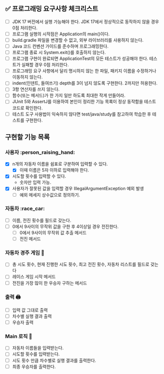 ## :white_check_mark: 프로그래밍 요구사항 체크리스트
- [ ] JDK 17 버전에서 실행 가능해야 한다. JDK 17에서 정상적으로 동작하지 않을 경우 0점 처리한다.
- [ ] 프로그램 실행의 시작점은 Application의 main()이다.
- [ ] build.gradle 파일을 변경할 수 없고, 외부 라이브러리를 사용하지 않는다.
- [ ] Java 코드 컨벤션 가이드를 준수하며 프로그래밍한다.
- [ ] 프로그램 종료 시 System.exit()를 호출하지 않는다.
- [ ] 프로그램 구현이 완료되면 ApplicationTest의 모든 테스트가 성공해야 한다. 테스트가 실패할 경우 0점 처리한다.
- [ ] 프로그래밍 요구 사항에서 달리 명시하지 않는 한 파일, 패키지 이름을 수정하거나 이동하지 않는다.
- [ ] indent(인덴트, 들여쓰기) depth를 3이 넘지 않도록 구현한다. 2까지만 허용한다.
- [ ] 3항 연산자를 쓰지 않는다.
- [ ] 함수(또는 메서드)가 한 가지 일만 하도록 최대한 작게 만들어라.
- [ ] JUnit 5와 AssertJ를 이용하여 본인이 정리한 기능 목록이 정상 동작함을 테스트 코드로 확인한다.
- [ ] 테스트 도구 사용법이 익숙하지 않다면 test/java/study를 참고하여 학습한 후 테스트를 구현한다.

## 구현할 기능 목록

### 사용자 :person_raising_hand:
- [x] n개의 자동차 이름을 쉼표로 구분하여 입력할 수 있다.
  - [x] 이때 이름은 5자 이하로 입력해야 한다.
- [x] 시도할 횟수를 입력할 수 있다.
  - 숫자만 입력 가능.
- [x] 사용자가 잘못된 값을 입력할 경우 IllegalArgumentException 예외 발생
  - [ ] 예외 메세지 상수값으로 정의하기.

### 자동차 :race_car:
- [ ] 이름, 전진 횟수를 필드로 갖는다.
- [ ] 0에서 9사이의 무작위 값을 구한 후 4이상일 경우 전진한다.
  - [ ] 0에서 9사이의 무작위 값 추출 메서드
  - [ ] 전진 메서드

### 자동차 경주 게임 :game_die:
- [ ] 총 시도 횟수, 현재 진행한 시도 횟수, 최고 전진 횟수, 자동차 리스트를 필드로 갖는다
- [ ] 레이스 게임 시작 메서드
- [ ] 전진을 가장 많이 한 우승자 구하는 메서드

### 출력 :printer:
- [ ] 입력 값 그대로 출력
- [ ] 차수별 실행 결과 출력
- [ ] 우승자 출력

### Main 로직 :sunflower:
- [ ] 자동차 이름들을 입력받는다.
- [ ] 시도할 횟수를 입력받는다.
- [ ] 시도 횟수 만큼 차수별로 실행 결과를 출력한다.
- [ ] 최종 우승자를 출력한다.
